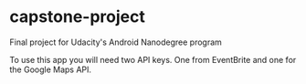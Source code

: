 # capstone-project
Final project for Udacity's Android Nanodegree program

To use this app you will need two API keys. One from EventBrite and one for the Google Maps API.
